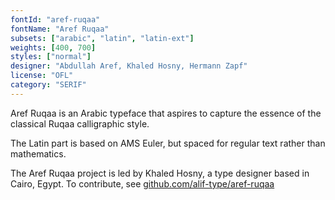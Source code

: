 ```yaml
---
fontId: "aref-ruqaa"
fontName: "Aref Ruqaa"
subsets: ["arabic", "latin", "latin-ext"]
weights: [400, 700]
styles: ["normal"]
designer: "Abdullah Aref, Khaled Hosny, Hermann Zapf"
license: "OFL"
category: "SERIF"
---
```


<p>
Aref Ruqaa is an Arabic typeface that aspires to capture the essence of the classical Ruqaa calligraphic style.
</p>
<p>
The Latin part is based on AMS Euler, but spaced for regular text rather than mathematics.
</p>
<p>
The Aref Ruqaa project is led by Khaled Hosny, a type designer based in Cairo, Egypt. 
To contribute, see <a href="https://github.com/alif-type/aref-ruqaa">github.com/alif-type/aref-ruqaa</a>
</p>
